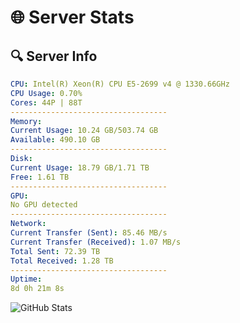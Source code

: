 # 🌐 Server Stats
## 🔍 Server Info
```yaml
CPU: Intel(R) Xeon(R) CPU E5-2699 v4 @ 1330.66GHz
CPU Usage: 0.70%
Cores: 44P | 88T
-----------------------------------
Memory:
Current Usage: 10.24 GB/503.74 GB
Available: 490.10 GB
-----------------------------------
Disk:
Current Usage: 18.79 GB/1.71 TB
Free: 1.61 TB
-----------------------------------
GPU:
No GPU detected
-----------------------------------
Network:
Current Transfer (Sent): 85.46 MB/s
Current Transfer (Received): 1.07 MB/s
Total Sent: 72.39 TB
Total Received: 1.28 TB
-----------------------------------
Uptime:
8d 0h 21m 8s
```
![GitHub Stats](https://img.shields.io/badge/Updated-2025-02-15_23:04:26-blue)